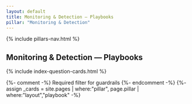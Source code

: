 ```yaml
---
layout: default
title: Monitoring & Detection — Playbooks
pillar: "Monitoring & Detection"
---
```


{% include pillars-nav.html %}

## Monitoring & Detection — Playbooks

{% include index-question-cards.html %}

{%- comment -%} Required filter for guardrails {%- endcomment -%}
{%- assign _cards = site.pages | where:"pillar", page.pillar | where:"layout","playbook" -%}

